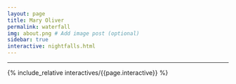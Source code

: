 ```yaml
---
layout: page
title: Mary Oliver
permalink: waterfall
img: about.png # Add image post (optional)
sidebar: true
interactive: nightfalls.html
---
```

---

<!-- The below line includes the interactive figure. Do not change! -->


{% include_relative interactives/{{page.interactive}} %}




